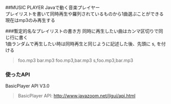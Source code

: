 ##MUSIC PLAYER
Javaで動く音楽プレイヤー  
プレイリストを書いて同時再生や羅列されているものから1曲選ぶことができる  
現在はmp3のみ再生する

###暫定的名なプレイリストの書き方
同時に再生したい曲はカンマ区切りで同じ行に書く  
1曲ランダムで再生したい時は同時再生と同じように記述した後、先頭に s, を付ける

> foo.mp3
> bar.mp3
> foo.mp3,bar.mp3
> s,foo.mp3,bar.mp3

### 使ったAPI
BasicPlayer API V3.0  
> BasicPlayer API: http://www.javazoom.net/jlgui/api.html  
  
